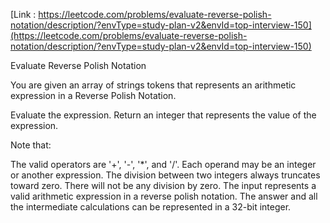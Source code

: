 [Link : https://leetcode.com/problems/evaluate-reverse-polish-notation/description/?envType=study-plan-v2&envId=top-interview-150](https://leetcode.com/problems/evaluate-reverse-polish-notation/description/?envType=study-plan-v2&envId=top-interview-150)

Evaluate Reverse Polish Notation


You are given an array of strings tokens that represents an arithmetic expression in a Reverse Polish Notation.

Evaluate the expression. Return an integer that represents the value of the expression.

Note that:

The valid operators are '+', '-', '*', and '/'.
Each operand may be an integer or another expression.
The division between two integers always truncates toward zero.
There will not be any division by zero.
The input represents a valid arithmetic expression in a reverse polish notation.
The answer and all the intermediate calculations can be represented in a 32-bit integer.
